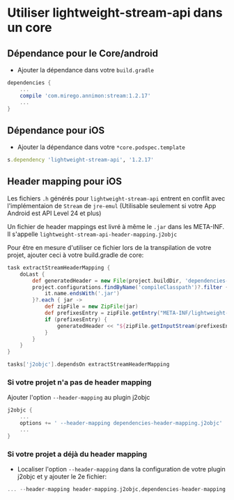 # Utiliser lightweight-stream-api dans un core

## Dépendance pour le Core/android

- Ajouter la dépendance dans votre `build.gradle`

```groovy
dependencies {
    ...
    compile 'com.mirego.annimon:stream:1.2.17'
    ...
}
```

## Dépendance pour iOS

- Ajouter la dépendance dans votre `*core.podspec.template`

```ruby
s.dependency 'lightweight-stream-api', '1.2.17'
```

## Header mapping pour iOS

Les fichiers `.h` générés pour `lightweight-stream-api` entrent en conflit avec l'implémentaion de `Stream` de `jre-emul` (Utilisable seulement si votre App Android est API Level 24 et plus)

Un fichier de header mappings est livré à même le `.jar` dans les META-INF. Il s'appelle `lightweight-stream-api-header-mapping.j2objc`

Pour être en mesure d'utiliser ce fichier lors de la transpilation de votre projet, ajouter ceci à votre build.gradle de core:

```groovy
task extractStreamHeaderMapping {
    doLast {
        def generatedHeader = new File(project.buildDir, 'dependencies-header-mapping.j2objc')
        project.configurations.findByName('compileClasspath')?.filter {
            it.name.endsWith('.jar')
        }?.each { jar ->
            def zipFile = new ZipFile(jar)
            def prefixesEntry = zipFile.getEntry("META-INF/lightweight-stream-api-header-mapping.j2objc")
            if (prefixesEntry) {
                generatedHeader << "${zipFile.getInputStream(prefixesEntry)}"
            }
        }
    }
}

tasks['j2objc'].dependsOn extractStreamHeaderMapping
```

### Si votre projet n'a pas de header mapping

Ajouter l'option `--header-mapping` au plugin j2objc

```groovy
j2objc {
    ...
    options += ' --header-mapping dependencies-header-mapping.j2objc'
    ...
}
```

### Si votre projet a déjà du header mapping

- Localiser l'option `--header-mapping` dans la configuration de votre plugin j2objc et y ajouter le 2e fichier:

```groovy
... --header-mapping header-mapping.j2objc,dependencies-header-mapping.j2objc ...
```
